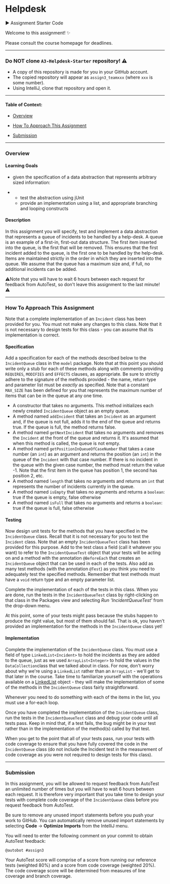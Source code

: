 # Helpdesk
:arrow_forward: Assignment Starter Code

Welcome to this assignment! :sparkles:

Please consult the course homepage for deadlines.



---

### Do NOT clone `A3-Helpdesk-Starter` repository! :warning:

* A copy of this repository is made for you in your GitHub account. 
* The copied repository will appear as `assign3_teamxxx` (where `xxx` is some number). 
* Using IntelliJ, clone that repository and open it. 

---



#### Table of Context:

  * [Overview](#overview)

  * [How To Approach This Assignment](#how-to-approach-this-assignment) 

  * [Submission](#submission)

    

---

### Overview


#### Learning Goals

- given the specification of a data abstraction that represents arbitrary sized information:

- - test the abstraction using jUnit
  - provide an implementation using a list, and appropriate branching and looping constructs

#### Description 

In this assignment you will specify, test and implement a data abstraction that represents a queue of incidents to be handled by a help-desk.  A queue is an example of a first-in, first-out data structure.  The first item inserted into the queue, is the first that will be removed.  This ensures that the first incident added to the queue, is the first one to be handled by the help-desk.  Items are maintained strictly in the order in which they are inserted into the queue.  We assume that the queue has a maximum size and, if full, no additional incidents can be added.

:warning:Note that you will have to wait 6 hours between each request for feedback from AutoTest, so don't leave this assignment to the last minute! :warning:



---

### How To Approach This Assignment

Note that a complete implementation of an `Incident` class has been provided for you.  You must not make any changes to this class.  Note that it is not necessary to design tests for this class - you can assume that its implementation is correct.

#### Specification

Add a specification for each of the methods described below to the `IncidentQueue` class in the `model` package.  Note that at this point you should write only a stub for each of these methods along with comments providing `REQUIRES`, `MODIFIES` and `EFFECTS` clauses, as appropriate. Be sure to strictly adhere to the signature of the methods provided - the name, return type and parameter list must be *exactly* as specified.  Note that a constant `MAX_SIZE` has been defined for you that represents the maximum number of items that can be in the queue at any one time.

- A constructor that takes no arguments. This method initializes each newly created `IncidentQueue` object as an empty queue.
- A method named `addIncident` that takes an `Incident` as an argument and, if the queue is not full, adds it to the end of the queue and returns true. If the queue is full, the method returns false. 
- A method named `getNextIncident` that takes no arguments and removes the `Incident` at the front of the queue and returns it.  It's assumed that when this method is called, the queue is not empty. 
- A method named `getPositionInQueueOfCaseNumber` that takes a case number (an `int`) as an argument and returns the position (an `int`) in the queue of the `Incident` with that case number.  If there is no incident in the queue with the given case number, the method must return the value -1.  Note that the first item in the queue has position 1, the second has position 2, etc.
- A method named `length` that takes no arguments and returns an `int` that represents the number of incidents currently in the queue.
- A method named `isEmpty` that takes no arguments and returns a `boolean`: true if the queue is empty, false otherwise
- A method named `isFull` that takes no arguments and returns a `boolean`: true if the queue is full, false otherwise

#### Testing

Now design unit tests for the methods that you have specified in the `IncidentQueue` class.  Recall that it is not necessary for you to test the `Incident` class.  Note that an empty `IncidentQueueTest` class has been provided for this purpose.  Add to the test class a field (call it whatever you want) to refer to the `IncidentQueueTest` object that your tests will be acting on and a method with the annotation `@BeforeEach` that creates an `IncidentQueue` object that can be used in each of the tests. Also add as many test methods (with the annotation `@Test`) as you think you need to adequately test the specified methods.  Remember that test methods must have a `void` return type and an empty parameter list. 

Complete the implementation of each of the tests in this class. When you are done, run the tests in the `IncidentQueueTest` class by right-clicking on that class in the Packages view and selecting *Run 'IncidentQueueTest'* from the drop-down menu.

At this point, some of your tests might pass because the stubs happen to produce the right value, but most of them should fail. That is ok, you haven't provided an implementation for the methods in the `IncidentQueue` class yet!

#### Implementation

Complete the implementation of the `IncidentQueue` class. You must use a field of type `LinkedList<Incident>` to hold the incidents as they are added to the queue, just as we used `ArrayList<Integer>` to hold the values in the `DataCollection`class that we talked about in class.  For now, don't worry about why we're using a `LinkedList` rather than an `ArrayList` - we'll get to that later in the course.  Take time to familiarize yourself with the operations available on a [LinkedList](https://docs.oracle.com/javase/8/docs/api/java/util/LinkedList.html) object - they will make the implementation of some of the methods in the `IncidentQueue` class fairly straightforward. 

Whenever you need to do something with each of the items in the list, you must use a for-each loop.

Once you have completed the implementation of the `IncidentQueue` class, run the tests in the `IncidentQueueTest` class and debug your code until all tests pass. Keep in mind that, if a test fails, the bug might be in your test rather than in the implementation of the method(s) called by that test.

When you get to the point that all of your tests pass, run your tests with code coverage to ensure that you have fully covered the code in the `IncidentQueue` class (do not include the Incident test in the measurement of code coverage as you were not required to design tests for this class).



---

### Submission

In this assignment, you will be allowed to request feedback from AutoTest an unlimited number of times but you will have to wait 6 hours between each request. It is therefore very important that you take time to design your tests with complete code coverage of the `IncidentQueue` class before you request feedback from AutoTest.

Be sure to remove any unused import statements before you push your work to GitHub.  You can automatically remove unused import statements by selecting **Code** → **Optimize Imports** from the IntelliJ menu.

You will need to enter the following comment on your commit to obtain AutoTest feedback:

```
@autobot #assign3
```

Your AutoTest score will comprise of a score from running our reference tests (weighted 80%) and a score from code coverage (weighted 20%).  The code coverage score will be determined from measures of line coverage and branch coverage.
